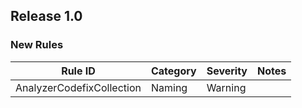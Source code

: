 ﻿## Release 1.0

### New Rules

Rule ID | Category | Severity | Notes
--------|----------|----------|--------------------
AnalyzerCodefixCollection  |  Naming  |  Warning | 



